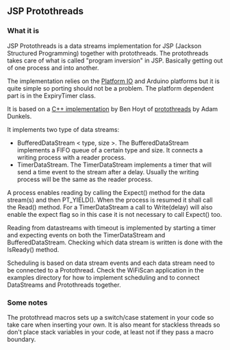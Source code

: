 ## JSP Protothreads

### What it is

JSP Protothreads is a data streams implementation for JSP
(Jackson Structured Programming) together with protothreads. The protothreads
takes care of what is called "program inversion" in JSP. Basically getting
out of one process and into another.

The implementation relies on the [Platform IO](http://platformio.org/) and
Arduino platforms but it is quite simple so porting should not be a problem.
The platform dependent part is in the ExpiryTimer class.

It is based on a [C++ implementation](https://github.com/benhoyt/protothreads-cpp)
by Ben Hoyt of [protothreads](http://dunkels.com/adam/pt/)
by Adam Dunkels.

It implements two type of data streams:
* BufferedDataStream < type, size >. The BufferedDataStream implements a FIFO queue of a certain type and size.
  It connects a writing process with a reader process.
* TimerDataStream.
  The TimerDataStream implements a timer that will send a time event to the
  stream after a delay. Usually the writing process will be the same as the
  reader process.

A process enables reading by calling the Expect() method for the data
stream(s) and then PT_YIELD(). When the process is resumed it shall call the
Read() method. For a TimerDataStream a call to Write(delay) will also enable the
expect flag so in this case it is not necessary to call Expect() too.

Reading from datastreams with timeout is implemented by starting a timer and
expecting events on both the TimerDataStream and BufferedDataStream. Checking
which data stream is written is done with the IsReady() method.

Scheduling is based on data stream events and each data stream need to be
connected to a Protothread. Check the WiFiScan application in the examples
directory for how to implement scheduling and to connect DataStreams and
Protothreads together.

### Some notes

The protothread macros sets up a switch/case statement in your code so take
care when inserting your own. It is also meant for stackless threads so don't
place stack variables in your code, at least not if they pass a macro boundary.
